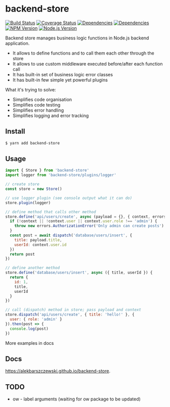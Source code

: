 # backend-store

[![Build Status](https://travis-ci.org/alekbarszczewski/backend-store.svg?branch=master)](https://travis-ci.org/alekbarszczewski/backend-store)
[![Coverage Status](https://coveralls.io/repos/github/alekbarszczewski/backend-store/badge.svg)](https://coveralls.io/github/alekbarszczewski/backend-store)
[![Dependencies](https://david-dm.org/alekbarszczewski/backend-store/status.svg)](https://david-dm.org/alekbarszczewski/backend-store)
[![Dependencies](https://david-dm.org/alekbarszczewski/backend-store/dev-status.svg)](https://david-dm.org/alekbarszczewski/backend-store?type=dev)
[![NPM Version](https://img.shields.io/npm/v/backend-store.svg)]()
[![Node.js Version](https://img.shields.io/node/v/backend-store.svg)]()


Backend store manages business logic functions in Node.js backend application.

* It allows to define functions and to call them each other through the store
* It allows to use custom middleware executed before/after each function call
* It has built-in set of business logic error classes
* It has built-in few simple yet powerful plugins

What it's trying to solve:

* Simplifies code organisation
* Simplifies code testing
* Simplifies error handling
* Simplifies logging and error tracking

## Install

```sh
$ yarn add backend-store
```

## Usage

```js
import { Store } from 'backend-store'
import logger from 'backend-store/plugins/logger'

// create store
const store = new Store()

// use logger plugin (see console output what it can do)
store.plugin(logger)

// define method that calls other method
store.define('api/users/create', async (payload = {}, { context, errors, dispatch }) {
  if (!context || !context.user || context.user.role !== 'admin') {
    throw new errors.AuthorizationError('Only admin can create posts')
  }
  const post = await dispatch('database/users/insert', {
    title: payload.title,
    userId: context.user.id
  })
  return post
})

// define another method
store.define('database/users/insert', async ({ title, userId }) {
  return {
    id: 1,
    title,
    userId
  }
})

// call (dispatch) method in store; pass payload and context
store.dispatch('api/users/create', { title: 'hello!' }, {
  user: { role: 'admin' }
}).then(post => {
  console.log(post)
})
```

More examples in docs

## Docs

https://alekbarszczewski.github.io/backend-store.

## TODO

* ow - label arguments (waiting for ow package to be updated)
